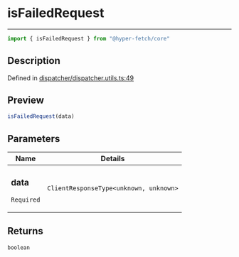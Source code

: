 

# isFailedRequest

<div class="api-docs__separator" data-reactroot="">

---

</div><div class="api-docs__import" data-reactroot="">

```ts
import { isFailedRequest } from "@hyper-fetch/core"
```

</div><div class="api-docs__section">

## Description

</div><div class="api-docs__description"><span class="api-docs__do-not-parse">



</span></div><p class="api-docs__definition">

Defined in [dispatcher/dispatcher.utils.ts:49](https://github.com/BetterTyped/hyper-fetch/blob/9cf1f580/packages/core/src/dispatcher/dispatcher.utils.ts#L49)

</p><div class="api-docs__section">

## Preview

</div><div class="api-docs__preview fn">

```ts
isFailedRequest(data)
```

</div><div class="api-docs__section">

## Parameters

</div><div class="api-docs__parameters"><table><thead><tr><th>Name</th><th>Details</th></tr></thead><tbody><tr param-data="data"><td class="api-docs__param-name required">

### data 

`Required`

</td><td class="api-docs__param-type">

`ClientResponseType<unknown, unknown>`

</td></tr></tbody></table></div><div class="api-docs__section">

## Returns

</div><div class="api-docs__returns">

```ts
boolean
```

</div>
